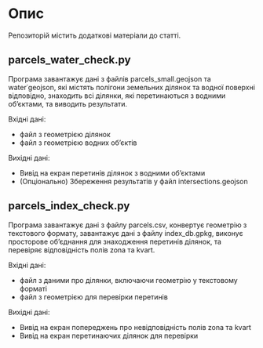 # Опис
Репозиторій містить додаткові матеріали до статті.


## parcels_water_check.py
Програма завантажує данi з файлiв parcels_small.geojson та water˙geojson, якi мiстять полiгони
земельних дiлянок та водної поверхнi вiдповiдно, знаходить всi дiлянки, якi перетинаються з водними
об’єктами, та виводить результати.

Вхiднi данi:
* файл з геометрiєю дiлянок
* файл з геометрiєю водних об’єктiв

Вихiднi данi:
* Вивiд на екран перетинiв дiлянок з водними об’єктами
* (Опцiонально) Збереження результатiв у файл intersections.geojson

## parcels_index_check.py
Програма завантажує данi з файлу parcels.csv, конвертує геометрiю з текстового формату, завантажує данi з файлу index_db.gpkg, виконує просторове об’єднання для знаходження перетинiв
дiлянок, та перевiряє вiдповiднiсть полiв zona та kvart.

Вхiднi данi:
* файл з даними про дiлянки, включаючи геометрiю у текстовому форматi
* файл з геометрiєю для перевiрки перетинiв

Вихiднi данi:
* Вивiд на екран попереджень про невiдповiднiсть полiв zona та kvart
* Вивiд на екран перетинаючих дiлянок для перевiрки

